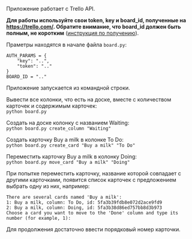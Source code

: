 Приложение работает с Trello API.  
  
**Для работы используйте свои token, key и board_id, полученные на https://trello.com/. Обратите внимание, что board_id должен быть полным, не коротким** ([инструкция по получению](https://community.atlassian.com/t5/Trello-questions/How-to-get-Trello-Board-ID/qaq-p/1347525)).  
  
Праметры находятся в начале файла `board.py`:
```
AUTH_PARAMS = {
    "key": "..",
    "token": ".."
}
BOARD_ID = ".."
```
  
Приложение запускается из командной строки.
  
Вывести все колонки, что есть на доске, вместе с количеством карточек и содержимым карточек:  
```python board.py```

Создать на доске колонку с названием Waiting:  
`python board.py create_column "Waiting"`  
  
Создать карточку Buy a milk в колонке To Do:  
`python board.py create_card "Buy a milk" "To Do"`  
  
Переместить карточку Buy a milk в колонку Doing:  
`python board.py move_card "Buy a milk" "Doing"`  

При попытке переместить карточку, название которой совпадает с другими карточками, появится список карточек с предложением выбрать одну из них, например:  
```
There are several cards named 'Buy a milk':
1: Buy a milk, column: To Do, id: 5fa3b39fdb8e072d2ace9fd9
2: Buy a milk, column: Doing, id: 5fa3b38d86ed757bb8d3b973
Choose a card you want to move to the 'Done' column and type its number (for example, 1):
```
Для продолжения достаточно ввести порядковый номер карточки.
